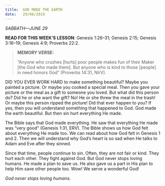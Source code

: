 ```yaml
---
title:  GOD MADE THE EARTH
date:   29/06/2019
---
```


*SABBATH—JUNE 29*

**READ FOR THIS WEEK’S LESSON**: Genesis 1:26–31; Genesis 2:15; Genesis 3:16–19; Genesis 4:9; Proverbs 22:2.

> **MEMORY VERSE:** <p></p>
> “Anyone who crushes [hurts] poor people makes fun of their Maker [the God who made them]. But anyone who is kind to those [people] in need honors God” (Proverbs 14:31, NIrV).

DID YOU EVER WORK HARD to make something beautiful? Maybe you painted a picture. Or maybe you cooked a special meal. Then you gave your picture or the meal as a gift to someone you loved. But what did this person do? Did he or she want the gift? No! He or she threw the meal in the trash! Or maybe this person ripped the picture! Did that ever happen to you? If yes, then you will understand something that happened to God. God made the earth beautiful. But then sin hurt everything He made. 

The Bible says that God made everything. He saw that everything He made was “very good” (Genesis 1:31, ERV). The Bible shows us how God felt about everything He made too. We can read about how God felt in Genesis 1 and 2. Then we will understand why God’s heart is so sad when He talks to Adam and Eve after they sinned. 

Since that time, people continue to sin. Often, they are not fair or kind. They hurt each other. They fight against God. But God never stops loving humans. He made a plan to save us. He also gave us a part in His plan to help Him save other people too. Wow! We serve a wonderful God! 

_God never stops loving humans._